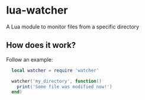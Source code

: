 # lua-watcher
A Lua module to monitor files from a specific directory

## How does it work?
Follow an example:
```lua
  local watcher = require 'watcher'

  watcher('my_directory', function()
    print('Some file was modified now!')
  end)
```
